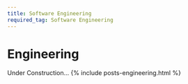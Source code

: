 ```yaml
---
title: Software Engineering
required_tag: Software Engineering
---
```

# Engineering

Under Construction...
{% include posts-engineering.html %}
